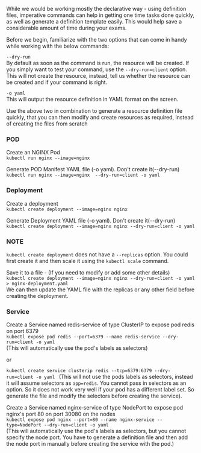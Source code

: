While we would be working mostly the declarative way - using definition files, imperative commands can help in getting one time tasks done quickly, as well as generate a definition template easily. This would help save a considerable amount of time during your exams.  

Before we begin, familiarize with the two options that can come in handy while working with the below commands:

`--dry-run`   
 By default as soon as the command is run, the resource will be created. If you simply want to test your command, use the `--dry-run=client` option. This will not create the resource, instead, tell us whether the resource can be created and if your command is right.

`-o yaml`   
This will output the resource definition in YAML format on the screen.

Use the above two in combination to generate a resource definition file quickly, that you can then modify and create resources as required, instead of creating the files from scratch

### POD  

Create an NGINX Pod  
`kubectl run nginx --image=nginx`  

Generate POD Manifest YAML file (-o yaml). Don't create it(--dry-run)  
`kubectl run nginx --image=nginx  --dry-run=client -o yaml`  

### Deployment

Create a deployment  
`kubectl create deployment --image=nginx nginx`  

Generate Deployment YAML file (-o yaml). Don't create it(--dry-run)  
`kubectl create deployment --image=nginx nginx --dry-run=client -o yaml`   

### NOTE
`kubectl create deployment` does not have a `--replicas` option. You could first create it and then scale it using the `kubectl scale` command.  

Save it to a file - (If you need to modify or add some other details)  
`kubectl create deployment --image=nginx nginx --dry-run=client -o yaml > nginx-deployment.yaml`   
We can then update the YAML file with the replicas or any other field before creating the deployment.

### Service

Create a Service named redis-service of type ClusterIP to expose pod redis on port 6379   
`kubectl expose pod redis --port=6379 --name redis-service --dry-run=client -o yaml`  
(This will automatically use the pod's labels as selectors)

or  

`kubectl create service clusterip redis --tcp=6379:6379 --dry-run=client -o yaml ` (This will not use the pods labels as selectors, instead it will assume selectors as `app=redis`. You cannot pass in selectors as an option. So it does not work very well if your pod has a different label set. So generate the file and modify the selectors before creating the service).   

Create a Service named nginx-service of type NodePort to expose pod nginx's port 80 on port 30080 on the nodes   
`kubectl expose pod nginx --port=80 --name nginx-service --type=NodePort --dry-run=client -o yaml`   
(This will automatically use the pod's labels as selectors, but you cannot specify the node port. You have to generate a definition file and then add the node port in manually before creating the service with the pod.)  












